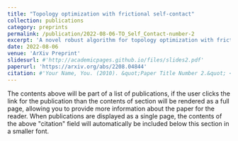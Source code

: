 ```yaml
---
title: "Topology optimization with frictional self-contact"
collection: publications
category: preprints
permalink: /publication/2022-08-06-TO_Self_Contact-number-2
excerpt: 'A novel robust algorithm for topology optimization with frictional self-contact.'
date: 2022-08-06
venue: 'ArXiv Preprint'
slidesurl: #'http://academicpages.github.io/files/slides2.pdf'
paperurl: 'https://arxiv.org/abs/2208.04844'
citation: #'Your Name, You. (2010). &quot;Paper Title Number 2.&quot; <i>Journal 1</i>. 1(2).'
---
```


The contents above will be part of a list of publications, if the user clicks the link for the publication than the contents of section will be rendered as a full page, allowing you to provide more information about the paper for the reader. When publications are displayed as a single page, the contents of the above "citation" field will automatically be included below this section in a smaller font.